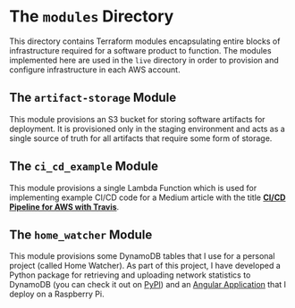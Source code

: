 
# The `modules` Directory
This directory contains Terraform modules encapsulating entire blocks of infrastructure required for a software product to function. The modules implemented here are used in the `live` directory in order to provision and configure infrastructure in each AWS account.

## The `artifact-storage` Module
This module provisions an S3 bucket for storing software artifacts for deployment. It is provisioned only in the staging environment and acts as a single source of truth for all artifacts that require some form of storage.

## The `ci_cd_example` Module
This module provisions a single Lambda Function which is used for implementing example CI/CD code for a Medium article with the title [**CI/CD Pipeline for AWS with Travis**](https://medium.com/@stefan.georgescu.970/ci-cd-pipeline-for-aws-with-travis-19c9448be17d).

## The `home_watcher` Module
This module provisions some DynamoDB tables that I use for a personal project (called Home Watcher).
As part of this project, I have developed a Python package for retrieving and uploading network statistics to DynamoDB (you can check it out on [PyPI](https://pypi.org/project/network-statistics-service/)) and an [Angular Application](https://gitlab.com/stefan.georgescu/home-watcher) that I deploy on a Raspberry Pi.
